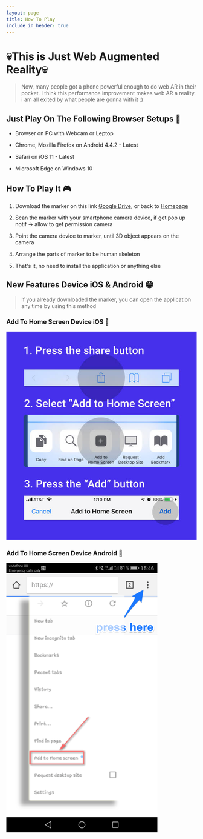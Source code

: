```yaml
---
layout: page
title: How To Play
include_in_header: true
---
```


# 💀**This is Just Web Augmented Reality**💀

> Now, many people got a phone powerful enough to do web AR in their pocket. I think this performance improvement makes web AR a reality. i am all exited by what people are gonna with it :)




## Just Play On The Following Browser Setups 🤭

 - Browser on PC with Webcam or Leptop

 - Chrome, Mozilla Firefox on Android 4.4.2 - Latest

 - Safari on iOS 11 - Latest

 - Microsoft Edge on Windows 10

## How To Play It 🎮

1. Download the marker on this link [Google Drive](https://drive.google.com/open?id=13_l3Z7Ylq64xNisq7tkyil3owdpZIfpX), or back to [Homepage](https://trf-web-ar.netlify.com/)

2. Scan the marker with your smartphone camera device, if get pop up notif -> allow to get permission camera

3. Point the camera device to marker, until 3D object appears on the camera

4. Arrange the parts of marker to be human skeleton

5. That's it, no need to install the application or anything else   

## New Features Device iOS & Android 😁

  > If you already downloaded the marker, you can open the application any time by using this method 

### Add To Home Screen Device iOS 📌

![](/assets/homescren.jpg)

### Add To Home Screen Device Android 📌

![](/assets/android.png)


